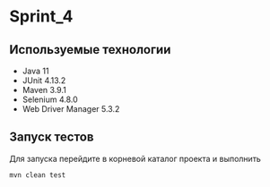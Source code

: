 # Sprint_4
## Используемые технологии
- Java 11
- JUnit 4.13.2
- Maven 3.9.1
- Selenium 4.8.0
- Web Driver Manager 5.3.2
## Запуск тестов
Для запуска перейдите в корневой каталог проекта и выполнить

    mvn clean test